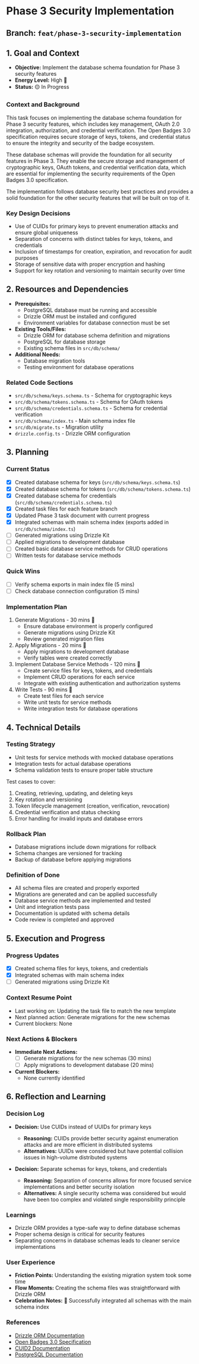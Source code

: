 # Phase 3 Security Implementation

## Branch: `feat/phase-3-security-implementation`

## 1. Goal and Context
- **Objective:** Implement the database schema foundation for Phase 3 security features
- **Energy Level:** High 🔋
- **Status:** 🟡 In Progress

### Context and Background
This task focuses on implementing the database schema foundation for Phase 3 security features, which includes key management, OAuth 2.0 integration, authorization, and credential verification. The Open Badges 3.0 specification requires secure storage of keys, tokens, and credential status to ensure the integrity and security of the badge ecosystem.

These database schemas will provide the foundation for all security features in Phase 3. They enable the secure storage and management of cryptographic keys, OAuth tokens, and credential verification data, which are essential for implementing the security requirements of the Open Badges 3.0 specification.

The implementation follows database security best practices and provides a solid foundation for the other security features that will be built on top of it.

### Key Design Decisions
- Use of CUIDs for primary keys to prevent enumeration attacks and ensure global uniqueness
- Separation of concerns with distinct tables for keys, tokens, and credentials
- Inclusion of timestamps for creation, expiration, and revocation for audit purposes
- Storage of sensitive data with proper encryption and hashing
- Support for key rotation and versioning to maintain security over time

## 2. Resources and Dependencies
- **Prerequisites:** 
  - PostgreSQL database must be running and accessible
  - Drizzle ORM must be installed and configured
  - Environment variables for database connection must be set
- **Existing Tools/Files:** 
  - Drizzle ORM for database schema definition and migrations
  - PostgreSQL for database storage
  - Existing schema files in `src/db/schema/`
- **Additional Needs:** 
  - Database migration tools
  - Testing environment for database operations

### Related Code Sections
- `src/db/schema/keys.schema.ts` - Schema for cryptographic keys
- `src/db/schema/tokens.schema.ts` - Schema for OAuth tokens
- `src/db/schema/credentials.schema.ts` - Schema for credential verification
- `src/db/schema/index.ts` - Main schema index file
- `src/db/migrate.ts` - Migration utility
- `drizzle.config.ts` - Drizzle ORM configuration

## 3. Planning
### Current Status
- [x] Created database schema for keys (`src/db/schema/keys.schema.ts`)
- [x] Created database schema for tokens (`src/db/schema/tokens.schema.ts`)
- [x] Created database schema for credentials (`src/db/schema/credentials.schema.ts`)
- [x] Created task files for each feature branch
- [x] Updated Phase 3 task document with current progress
- [x] Integrated schemas with main schema index (exports added in `src/db/schema/index.ts`)
- [ ] Generated migrations using Drizzle Kit
- [ ] Applied migrations to development database
- [ ] Created basic database service methods for CRUD operations
- [ ] Written tests for database service methods

### Quick Wins
- [ ] Verify schema exports in main index file (5 mins)
- [ ] Check database connection configuration (5 mins)

### Implementation Plan
1. Generate Migrations - 30 mins 🎯
   - Ensure database environment is properly configured
   - Generate migrations using Drizzle Kit
   - Review generated migration files
2. Apply Migrations - 20 mins 🎯
   - Apply migrations to development database
   - Verify tables were created correctly
3. Implement Database Service Methods - 120 mins 🎯
   - Create service files for keys, tokens, and credentials
   - Implement CRUD operations for each service
   - Integrate with existing authentication and authorization systems
4. Write Tests - 90 mins 🎯
   - Create test files for each service
   - Write unit tests for service methods
   - Write integration tests for database operations

## 4. Technical Details
### Testing Strategy
- Unit tests for service methods with mocked database operations
- Integration tests for actual database operations
- Schema validation tests to ensure proper table structure

Test cases to cover:
1. Creating, retrieving, updating, and deleting keys
2. Key rotation and versioning
3. Token lifecycle management (creation, verification, revocation)
4. Credential verification and status checking
5. Error handling for invalid inputs and database errors

### Rollback Plan
- Database migrations include down migrations for rollback
- Schema changes are versioned for tracking
- Backup of database before applying migrations

### Definition of Done
- All schema files are created and properly exported
- Migrations are generated and can be applied successfully
- Database service methods are implemented and tested
- Unit and integration tests pass
- Documentation is updated with schema details
- Code review is completed and approved

## 5. Execution and Progress
### Progress Updates
- [x] Created schema files for keys, tokens, and credentials
- [x] Integrated schemas with main schema index
- [ ] Generated migrations using Drizzle Kit

### Context Resume Point
- Last working on: Updating the task file to match the new template
- Next planned action: Generate migrations for the new schemas
- Current blockers: None

### Next Actions & Blockers
- **Immediate Next Actions:** 
  - [ ] Generate migrations for the new schemas (30 mins)
  - [ ] Apply migrations to development database (20 mins)
- **Current Blockers:**
  - None currently identified

## 6. Reflection and Learning
### Decision Log
- **Decision:** Use CUIDs instead of UUIDs for primary keys
  - **Reasoning:** CUIDs provide better security against enumeration attacks and are more efficient in distributed systems
  - **Alternatives:** UUIDs were considered but have potential collision issues in high-volume distributed systems

- **Decision:** Separate schemas for keys, tokens, and credentials
  - **Reasoning:** Separation of concerns allows for more focused service implementations and better security isolation
  - **Alternatives:** A single security schema was considered but would have been too complex and violated single responsibility principle

### Learnings
- Drizzle ORM provides a type-safe way to define database schemas
- Proper schema design is critical for security features
- Separating concerns in database schemas leads to cleaner service implementations

### User Experience
- **Friction Points:** Understanding the existing migration system took some time
- **Flow Moments:** Creating the schema files was straightforward with Drizzle ORM
- **Celebration Notes:** 🎉 Successfully integrated all schemas with the main schema index

### References
- [Drizzle ORM Documentation](https://orm.drizzle.team/docs/overview)
- [Open Badges 3.0 Specification](https://www.imsglobal.org/spec/ob/v3p0/)
- [CUID2 Documentation](https://github.com/paralleldrive/cuid2)
- [PostgreSQL Documentation](https://www.postgresql.org/docs/)
